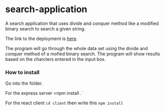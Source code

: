 # search-application
A search application that uses divide and conquer method like a modified binary search to search a given string.

The link to the deployment is [here](https://mysterious-thicket-97046.herokuapp.com).

The program will go through the whole data set using the divide and conquer method of a mofied binary search.
The program will show results based on the charcters entered in the input box.

### How to install
Go into the folder.

For the express server
<npm install .`

For the react client
`cd client`
then write this
`npm install`
